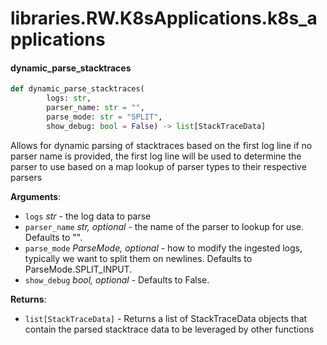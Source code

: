 <a id="libraries.RW.K8sApplications.k8s_applications"></a>

# libraries.RW.K8sApplications.k8s\_applications

<a id="libraries.RW.K8sApplications.k8s_applications.dynamic_parse_stacktraces"></a>

#### dynamic\_parse\_stacktraces

```python
def dynamic_parse_stacktraces(
        logs: str,
        parser_name: str = "",
        parse_mode: str = "SPLIT",
        show_debug: bool = False) -> list[StackTraceData]
```

Allows for dynamic parsing of stacktraces based on the first log line
if no parser name is provided, the first log line will be used to determine the parser to use
based on a map lookup of parser types to their respective parsers

**Arguments**:

- `logs` _str_ - the log data to parse
- `parser_name` _str, optional_ - the name of the parser to lookup for use. Defaults to "".
- `parse_mode` _ParseMode, optional_ - how to modify the ingested logs, typically we want to split them on newlines. Defaults to ParseMode.SPLIT_INPUT.
- `show_debug` _bool, optional_ - Defaults to False.
  

**Returns**:

- `list[StackTraceData]` - Returns a list of StackTraceData objects that contain the parsed stacktrace data to be leveraged by other functions

